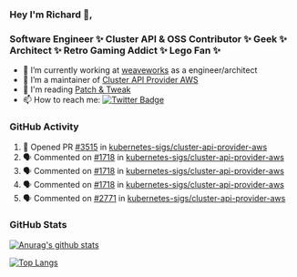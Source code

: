 ### Hey I'm Richard 👋, 

<h3 align="left">Software Engineer ✨ Cluster API & OSS Contributor ✨ Geek ✨ Architect ✨ Retro Gaming Addict ✨ Lego Fan ✨</h3>

- 🔭 I’m currently working at [weaveworks](https://github.com/weaveworks) as a engineer/architect
- 👯 I’m a maintainer of [Cluster API Provider AWS](https://github.com/kubernetes-sigs/cluster-api-provider-aws)
- 💬 I'm reading [Patch & Tweak](https://bjooks.com/products/patch-tweak-exploring-modular-synthesis)
- 📫 How to reach me: [![Twitter Badge](https://img.shields.io/badge/-@fruit_case-00acee?style=flat&logo=Twitter&logoColor=white)](https://twitter.com/intent/follow?screen_name=fruit_case "Follow on Twitter")

### GitHub Activity 

<!--START_SECTION:activity-->
1. 💪 Opened PR [#3515](https://github.com/kubernetes-sigs/cluster-api-provider-aws/pull/3515) in [kubernetes-sigs/cluster-api-provider-aws](https://github.com/kubernetes-sigs/cluster-api-provider-aws)
2. 🗣 Commented on [#1718](https://github.com/kubernetes-sigs/cluster-api-provider-aws/issues/1718) in [kubernetes-sigs/cluster-api-provider-aws](https://github.com/kubernetes-sigs/cluster-api-provider-aws)
3. 🗣 Commented on [#1718](https://github.com/kubernetes-sigs/cluster-api-provider-aws/issues/1718) in [kubernetes-sigs/cluster-api-provider-aws](https://github.com/kubernetes-sigs/cluster-api-provider-aws)
4. 🗣 Commented on [#1718](https://github.com/kubernetes-sigs/cluster-api-provider-aws/issues/1718) in [kubernetes-sigs/cluster-api-provider-aws](https://github.com/kubernetes-sigs/cluster-api-provider-aws)
5. 🗣 Commented on [#2771](https://github.com/kubernetes-sigs/cluster-api-provider-aws/issues/2771) in [kubernetes-sigs/cluster-api-provider-aws](https://github.com/kubernetes-sigs/cluster-api-provider-aws)
<!--END_SECTION:activity-->

### GitHub Stats

[![Anurag's github stats](https://github-readme-stats.vercel.app/api?username=richardcase&count_private=true&show_icons=true)](https://github.com/anuraghazra/github-readme-stats)

[![Top Langs](https://github-readme-stats.vercel.app/api/top-langs/?username=richardcase&hide=html&layout=compact)](https://github.com/anuraghazra/github-readme-stats)
